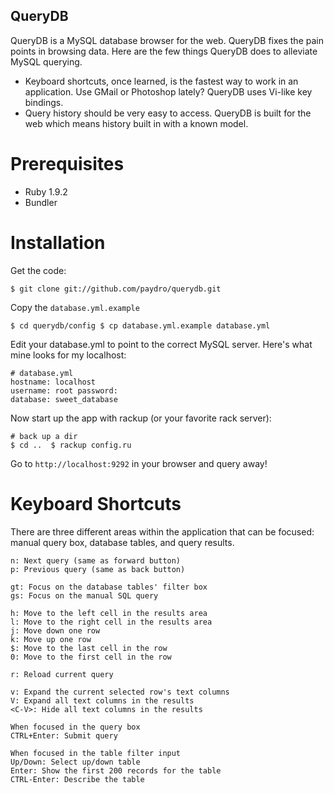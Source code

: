 QueryDB
-------

QueryDB is a MySQL database browser for the web. QueryDB fixes the pain points
in browsing data. Here are the few things QueryDB does to alleviate MySQL
querying.

* Keyboard shortcuts, once learned, is the fastest way to work in an
  application. Use GMail or Photoshop lately? QueryDB uses Vi-like key bindings.
* Query history should be very easy to access. QueryDB is built for the web
  which means history built in with a known model.


Prerequisites
=============

* Ruby 1.9.2
* Bundler


Installation
============

Get the code:

    $ git clone git://github.com/paydro/querydb.git

Copy the `database.yml.example`

    $ cd querydb/config $ cp database.yml.example database.yml

Edit your database.yml to point to the correct MySQL server. Here's what mine
looks for my localhost:

    # database.yml
    hostname: localhost
    username: root password:
    database: sweet_database

Now start up the app with rackup (or your favorite rack server):

    # back up a dir
    $ cd ..  $ rackup config.ru

Go to `http://localhost:9292` in your browser and query away!


Keyboard Shortcuts
==================

There are three different areas within the application that can be focused:
manual query box, database tables, and query results.

    n: Next query (same as forward button)
    p: Previous query (same as back button)

    gt: Focus on the database tables' filter box
    gs: Focus on the manual SQL query

    h: Move to the left cell in the results area
    l: Move to the right cell in the results area
    j: Move down one row
    k: Move up one row
    $: Move to the last cell in the row
    0: Move to the first cell in the row

    r: Reload current query

    v: Expand the current selected row's text columns
    V: Expand all text columns in the results
    <C-V>: Hide all text columns in the results

    When focused in the query box
    CTRL+Enter: Submit query

    When focused in the table filter input
    Up/Down: Select up/down table
    Enter: Show the first 200 records for the table
    CTRL-Enter: Describe the table



